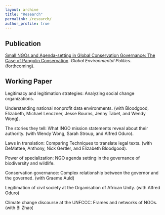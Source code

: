 ```yaml
---
layout: archive
title: "Research"
permalink: /research/
author_profile: true
---
```


## Publication
[Small NGOs and Agenda-setting in Global Conservation Governance: The Case of Pangolin Conservation](../research/gep2021/). *Global Environmental Politics*. (forthcoming).

## Working Paper

Legitimacy and legitimation strategies: Analyzing social change organizations.

Understanding national nonprofit data environments. (with Bloodgood, Elizabeth, Michael Lenczner, Jesse Bourns, Jenny Tabet, and Wendy Wong).

The stories they tell: What INGO mission statements reveal about their authority. (with Wendy Wong, Sarah Stroup, and Alfred Oduro).

Laws in translation: Comparing Techniques to translate legal texts. (with DeMattee, Anthony, Nick Gertler, and Elizabeth Bloodgood).

Power of specialization: NGO agenda setting in the governance of biodiversity and wildlife.

Conservation governance: Complex relationship between the governor and the governed. (with Graeme Auld)

Legitimation of civil society at the Organisation of African Unity. (with Alfred Oduro)

Climate change discourse at the UNFCCC: Frames and networks of NGOs. (with Bi Zhao)
